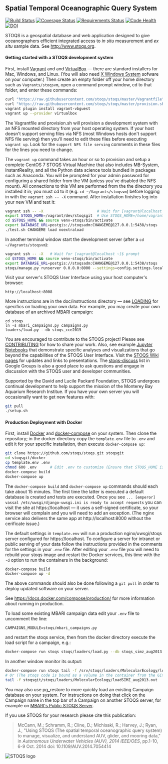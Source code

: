 Spatial Temporal Oceanographic Query System
-------------------------------------------

[![Build Status](https://travis-ci.org/stoqs/stoqs.svg)](https://travis-ci.org/stoqs/stoqs/branches)
[![Coverage Status](https://coveralls.io/repos/stoqs/stoqs/badge.svg?branch=master&service=github)](https://coveralls.io/github/stoqs/stoqs?branch=master)
[![Requirements Status](https://requires.io/github/stoqs/stoqs/requirements.svg?branch=master)](https://requires.io/github/stoqs/stoqs/requirements/?branch=master)
[![Code Health](https://landscape.io/github/stoqs/stoqs/master/landscape.svg?style=flat)](https://landscape.io/github/stoqs/stoqs)
[![DOI](https://zenodo.org/badge/20654/stoqs/stoqs.svg)](https://zenodo.org/badge/latestdoi/20654/stoqs/stoqs)

STOQS is a geospatial database and web application designed to give oceanographers
efficient integrated access to *in situ* measurement and *ex situ* sample data.
See http://www.stoqs.org.

#### Getting started with a STOQS development system 

First, install [Vagrant](https://www.vagrantup.com/) and and [VirtualBox](https://www.virtualbox.org/)
&mdash; there are standard installers for Mac, Windows, and Linux. (You will also need 
[X Windows System](doc/instructions/XWINDOWS.md) sofware on your computer.) Then create an empty folder off your 
home directory such as `Vagrants/stoqsvm`, open a command prompt window, cd to that folder, and enter these 
commands:

```bash
curl "https://raw.githubusercontent.com/stoqs/stoqs/master/Vagrantfile" -o Vagrantfile
curl "https://raw.githubusercontent.com/stoqs/stoqs/master/provision.sh" -o provision.sh
vagrant plugin install vagrant-vbguest
vagrant up --provider virtualbox
```
The Vagrantfile and provision.sh will provision a development system with an NFS mounted
directory from your host operating system. If your host doesn't support serving files via
NFS (most Windows hosts don't support NFS file serving) then you'll need to edit these files 
before executing `vagrant up`. Look for the `support NFS file serving` comments in these 
files for the lines you need to change.

The `vagrant up` command takes an hour or so to provision and setup a complete CentOS 7 
STOQS Virtual Machine that also includes MB-System, InstantReality, and all the Python data science 
tools bundled in packages such as Anaconda.  You will be prompted for your admin password
for configuring a shared folder from the VM (unless you've disabled the NFS mount).  All connections to this VM are 
performed from the the directory you installed it in; you must cd to it (e.g. `cd
~/Vagrants/stoqsvm`) before logging in with the `vagrant ssh -- -X` command.  After 
installation finishes log into your new VM and test it:

```bash
vagrant ssh -- -X                        # Wait for [vagrant@localhost ~]$ prompt
export STOQS_HOME=/vagrant/dev/stoqsgit  # Use STOQS_HOME=/home/vagrant/dev/stoqsgit if not using NFS mount
cd $STOQS_HOME && source venv-stoqs/bin/activate
export DATABASE_URL=postgis://stoqsadm:CHANGEME@127.0.0.1:5438/stoqs
./test.sh CHANGEME load noextraload
```

In another terminal window start the development server (after a `cd ~/Vagrants/stoqsvm`):

```bash
vagrant ssh -- -X   # Wait for [vagrant@localhost ~]$ prompt
cd $STOQS_HOME && source venv-stoqs/bin/activate
export DATABASE_URL=postgis://stoqsadm:CHANGEME@127.0.0.1:5438/stoqs
stoqs/manage.py runserver 0.0.0.0:8000 --settings=config.settings.local
```

Visit your server's STOQS User Interface using your host computer's browser:

    http://localhost:8008

More instructions are in the doc/instructions directory &mdash; see [LOADING](doc/instructions/LOADING.md) 
for specifics on loading your own data. For example, you may create your own database of an archived MBARI campaign:

    cd stoqs
    ln -s mbari_campaigns.py campaigns.py
    loaders/load.py --db stoqs_cce2015

You are encouraged to contribute to the STOQS project! Please see [CONTRIBUTING](CONTRIBUTING.md)
for how to share your work.  Also, see example 
[Jupyter Notebooks](http://nbviewer.jupyter.org/github/stoqs/stoqs/blob/master/stoqs/contrib/notebooks)
that demonstrate specific analyses and visualizations that go beyond the capabilities of the STOQS User Interface.
Visit the [STOQS Wiki pages](https://github.com/stoqs/stoqs/wiki) for updates and links to presentations.
The [stoqs-discuss](https://groups.google.com/forum/#!forum/stoqs-discuss) list in Google Groups is also 
a good place to ask questions and engage in discussion with the STOQS user and developer communities.

Supported by the David and Lucile Packard Foundation, STOQS undergoes continual development
to help support the mission of the Monterey Bay Aquarium Research Institue.  If you have your
own server you will occasionally want to get new features with:

```bash
git pull
./setup.sh
```

#### Production Deployment with Docker

First, install [Docker](https://www.docker.com/) and [docker-compose](https://docs.docker.com/compose/install/)
on your system.  Then clone the repository; in the docker directory copy the `template.env` file to `.env` 
and edit it for your specific installation, then execute `docker-compose up`:

```bash
git clone https://github.com/stoqs/stoqs.git stoqsgit
cd stoqsgit/docker
cp template.env .env
chmod 600 .env      # Edit .env to customize (Ensure that STOQS_HOME is set to the full path of stoqsgit)
docker-compose build
docker-compose up
```
The `docker-compose build` and `docker-compose up` commands should each take about 15 minutes.
The first time the latter is executed a default database is created and tests are executed.
Once you see `... [emperor] vassal /etc/uwsgi/django-uwsgi.ini is ready to accept requests`
you can visit the site at https://localhost &mdash; it uses a self-signed certificate, so your
browser will complain and you will need to add an exception. (The nginx service also delivers 
the same app at http://localhost:8000 without the cerificate issue.)

The default settings in `template.env` will run a production nginx/uwsgi/stoqs server configured
for https://localhost.  To configure a server for intranet or public serving of
your data follow the instructions provided in the comments for the settings in your `.env` file.
After editing your `.env` file you will need to rebuild your stoqs image and restart the Docker 
services, this time with the `-d` option to run the containers in the background:

```bash
docker-compose build
docker-compose up -d
```

The above commands should also be done following a `git pull` in order to deploy updated
software on your server.

See https://docs.docker.com/compose/production/ for more information about running in production.

To load some existing MBARI campaign data edit your `.env` file to uncomment the line:

```
CAMPAIGNS_MODULE=stoqs/mbari_campaigns.py
```

and restart the stoqs service, then from the docker directory execute the load script for a campaign, e.g.:

```bash
docker-compose run stoqs stoqs/loaders/load.py --db stoqs_simz_aug2013
```

In another window monitor its output:

```bash
docker-compose run stoqs tail -f /srv/stoqs/loaders/MolecularEcology/loadSIMZ_aug2013.out
# Or (The stoqs code is bound as a volume in the container from the GitHub cloned location)
tail -f stoqsgit/stoqs/loaders/MolecularEcology/loadSIMZ_aug2013.out
```

You may also use pg_restore to more quickly load an existing Campaign database on your system.
For instructions on doing that click on the Campaign name in the top bar of a Campaign on
another STOQS server, for example on [MBARI's Public STOQS Server](https://stoqs.mbari.org).

If you use STOQS for your research please cite this publication:

> McCann, M.; Schramm, R.; Cline, D.; Michisaki, R.; Harvey, J.; Ryan, J., "Using STOQS (The spatial 
> temporal oceanographic query system) to manage, visualize, and understand AUV, glider, and mooring data," 
> in *Autonomous Underwater Vehicles (AUV), 2014 IEEE/OES*, pp.1-10, 6-9 Oct. 2014
> doi: 10.1109/AUV.2014.7054414

![STOQS logo](stoqs/static/images/STOQS_logo_gray1_689.png)
